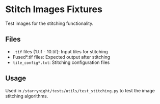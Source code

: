 # Stitch Images Fixtures

Test images for the stitching functionality.

## Files

- `.tif` files (1.tif - 10.tif): Input tiles for stitching
- Fused*.tif files: Expected output after stitching
- `tile_config*.txt`: Stitching configuration files

## Usage

Used in `/starrynight/tests/utils/test_stitching.py` to test the image stitching algorithms.
